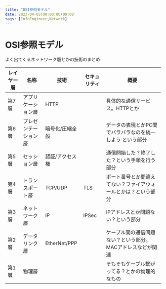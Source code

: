 ```yaml
---
title: "OSI参照モデル"
date: 2023-04-05T00:00:00+09:00
tags: [InfoEngineer,Network]
---
```

# OSI参照モデル

よく出てくるネットワーク層とかの技術のまとめ

| レイヤー層 | 名称                 | 技術            | セキュリティ | 概要                                                           |
| ---------- | -------------------- | --------------- | ------------ | -------------------------------------------------------------- |
| 第7層      | アプリケーション層   | HTTP            |              | 具体的な通信サービス。HTTPとか                                 |
| 第6層      | プレゼンテーション層 | 暗号化/圧縮全般 |              | データの表現とかPC間でバラバラなのを統一しよう という部分      |
| 第5層      | セッション層         | 認証/アクセス権 |              | 通信開始した？終了した？という手順を行う部分                   |
| 第4層      | トランスポート層     | TCP/UDP         | TLS          | ポート番号とか間違えてない？ファイアウォールとかは？という部分 |
| 第3層      | ネットワーク層       | IP              | IPSec        | IPアドレスとか問題ない？という部分                             |
| 第2層      | データリンク層       | EtherNet/PPP    |              | ケーブル間の通信問題ない？という部分。 MACアドレスなどが関連   |
| 第1層      | 物理層               |                 |              | そもそもケーブル繋がってる？とかの物理的なもの                 |